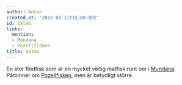 ```yaml
---
author: Anton
created_at: '2012-03-11T15:00:09Z'
id: Salmo
links:
  mention:
  - Mundana
  - Pozellfisken
title: Salmo
---
```


En stor flodfisk som är en mycket viktig matfisk runt om i [Mundana]. Påminner om [Pozellfisken],
men är betydligt större.

  [Mundana]: Mundana
  [Pozellfisken]: Pozellfisken
